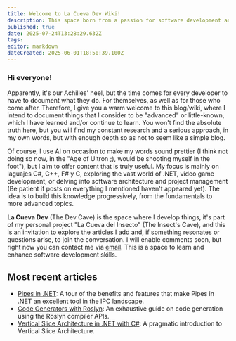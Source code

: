 ```yaml
---
title: Welcome to La Cueva Dev Wiki!
description: This space born from a passion for software development and to share what I've learned
published: true
date: 2025-07-24T13:28:29.632Z
tags: 
editor: markdown
dateCreated: 2025-06-01T18:50:39.100Z
---
```


### Hi everyone!

Apparently, it's our Achilles' heel, but the time comes for every developer to have to document what they do. For themselves, as well as for those who come after. Therefore, I give you a warm welcome to this blog/wiki, where I intend to document things that I consider to be "advanced" or little-known, which I have learned and/or continue to learn. You won't find the absolute truth here, but you will find my constant research and a serious approach, in my own words, but with enough depth so as not to seem like a simple blog.

Of course, I use AI on occasion to make my words sound prettier (I think not doing so now, in the "Age of Ultron ;), would be shooting myself in the foot"), but I aim to offer content that is truly useful.
My focus is mainly on laguajes C#, C++, F# y C, exploring the vast world of .NET, video game development, or delving into software architecture and project management (Be patient if posts on everything I mentioned haven't appeared yet). The idea is to build this knowledge progressively, from the fundamentals to more advanced topics.

**La Cueva Dev** (The Dev Cave) is the space where I develop things, it's part of my personal project "La Cueva del Insecto" (The Insect's Cave), and this is an invitation to explore the articles I add and, if something resonates or questions arise, to join the conversation. I will enable comments soon, but right now you can contact me via [email](mailto:contacto@lacuevadelinsecto.dev?subject=Art%C3%ADculos%20de%20La%20Cueva%20del%20Insecto). This is a space to learn and enhance software development skills.

## Most recent articles

  - [Pipes in .NET](/en/dotnet/ipc/pipes): A tour of the benefits and features that make Pipes in .NET an excellent tool in the IPC landscape.
  - [Code Generators with Roslyn](/en/dotnet/roslyn/code-generators): An exhaustive guide on code generation using the Roslyn compiler APIs.
  - [Vertical Slice Architecture in .NET with C\#](/en/dotnet/architecture/vertical-slices): A pragmatic introduction to Vertical Slice Architecture.